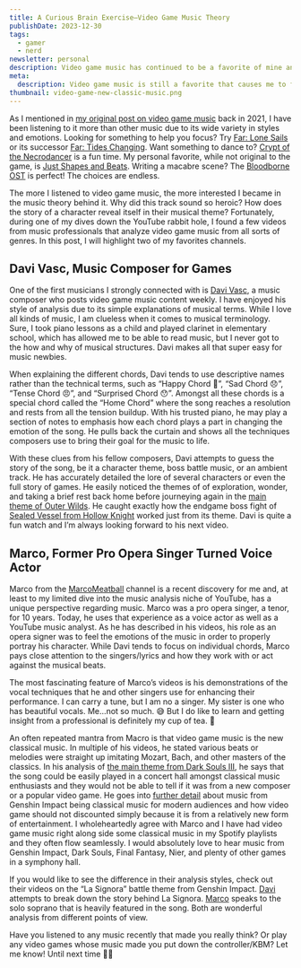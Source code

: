 ```yaml
---
title: A Curious Brain Exercise—Video Game Music Theory
publishDate: 2023-12-30
tags:
  - gamer
  - nerd
newsletter: personal
description: Video game music has continued to be a favorite of mine and has even made me wonder why certain songs envoke certain emotions. During a random YouTube dive, I found a couple of channels that analyze exactly that.
meta:
  description: Video game music is still a favorite that causes me to feel and think. I've found others who explain those feelings and thoughts on the music.
thumbnail: video-game-new-classic-music.png
---
```


As I mentioned in [my original post on video game music](/post/beauty-of-video-game-music) back in 2021, I have been listening to it more than other music due to its wide variety in styles and emotions. Looking for something to help you focus? Try [Far: Lone Sails](https://open.spotify.com/album/0WqpTTuUTg5jwnHC3raWgU?si=renNmNH8RW2mDtNh4vAz7g) or its successor [Far: Tides Changing](https://open.spotify.com/album/5XI4nVkWiGLlP1Z5hnvDM2?si=8yFoa-yMSoq7TdLPNKVwaw). Want something to dance to? [Crypt of the Necrodancer](https://open.spotify.com/album/3nZQnXN0pPRe4QccJXHPS6?si=ShDnsEecRJ-yQ1qJ5ro_Lg) is a fun time. My personal favorite, while not original to the game, is [Just Shapes and Beats](https://open.spotify.com/playlist/2Ik2OytN7FGUPc0bvjslOS?si=2d02d2bfd1b14de4). Writing a macabre scene? The [Bloodborne OST](https://open.spotify.com/album/5nRwiGsiEtrFN847UULpzL?si=3PlQoOcjTkyPV6aQ2wyu4Q) is perfect! The choices are endless.

The more I listened to video game music, the more interested I became in the music theory behind it. Why did this track sound so heroic? How does the story of a character reveal itself in their musical theme? Fortunately, during one of my dives down the YouTube rabbit hole, I found a few videos from music professionals that analyze video game music from all sorts of genres. In this post, I will highlight two of my favorites channels.

## Davi Vasc, Music Composer for Games

One of the first musicians I strongly connected with is [Davi Vasc](https://www.youtube.com/@DaviVasc), a music composer who posts video game music content weekly. I have enjoyed his style of analysis due to its simple explanations of musical terms. While I love all kinds of music, I am clueless when it comes to musical terminology. Sure, I took piano lessons as a child and played clarinet in elementary school, which has allowed me to be able to read music, but I never got to the how and why of musical structures. Davi makes all that super easy for music newbies.

When explaining the different chords, Davi tends to use descriptive names rather than the technical terms, such as “Happy Chord 🙂”, “Sad Chord 😞”, “Tense Chord 😠”, and “Surprised Chord 😯”. Amongst all these chords is a special chord called the “Home Chord” where the song reaches a resolution and rests from all the tension buildup. With his trusted piano, he may play a section of notes to emphasis how each chord plays a part in changing the emotion of the song. He pulls back the curtain and shows all the techniques composers use to bring their goal for the music to life.

With these clues from his fellow composers, Davi attempts to guess the story of the song, be it a character theme, boss battle music, or an ambient track. He has accurately detailed the lore of several characters or even the full story of games. He easily noticed the themes of of exploration, wonder, and taking a brief rest back home before journeying again in the [main theme of Outer Wilds](https://youtu.be/Hi7cFlb3CNE?si=Jw66ta-jPPaFTbfT). He caught exactly how the endgame boss fight of [Sealed Vessel from Hollow Knight](https://youtu.be/mSlZZAc48BY?si=lox8MAiieaUD4nzW) worked just from its theme. Davi is quite a fun watch and I’m always looking forward to his next video.

## Marco, Former Pro Opera Singer Turned Voice Actor

Marco from the [MarcoMeatball](https://www.youtube.com/@MarcoMeatball) channel is a recent discovery for me and, at least to my limited dive into the music analysis niche of YouTube, has a unique perspective regarding music. Marco was a pro opera singer, a tenor, for 10 years. Today, he uses that experience as a voice actor as well as a YouTube music analyst. As he has described in his videos, his role as an opera signer was to feel the emotions of the music in order to properly portray his character. While Davi tends to focus on individual chords, Marco pays close attention to the singers/lyrics and how they work with or act against the musical beats.

The most fascinating feature of Marco’s videos is his demonstrations of the vocal techniques that he and other singers use for enhancing their performance. I can carry a tune, but I am no a singer. My sister is one who has beautiful vocals. Me…not so much. 😅 But I do like to learn and getting insight from a professional is definitely my cup of tea. 🍵

An often repeated mantra from Macro is that video game music is the new classical music. In multiple of his videos, he stated various beats or melodies were straight up imitating Mozart, Bach, and other masters of the classics. In his analysis of [the main theme from Dark Souls III](https://youtu.be/f1ZoJjKen-w?si=shgp3A-mHy-nEt48), he says that the song could be easily played in a concert hall amongst classical music enthusiasts and they would not be able to tell if it was from a new composer or a popular video game. He goes into [further detail](https://youtu.be/w2UYBEtR4LE?si=_T9X_Y2UHiO3TxsE) about music from Genshin Impact being classical music for modern audiences and how video game should not discounted simply because it is from a relatively new form of entertainment. I wholeheartedly agree with Marco and I have had video game music right along side some classical music in my Spotify playlists and they often flow seamlessly. I would absolutely love to hear music from Genshin Impact, Dark Souls, Final Fantasy, Nier, and plenty of other games in a symphony hall.

If you would like to see the difference in their analysis styles, check out their videos on the “La Signora” battle theme from Genshin Impact. [Davi](https://youtu.be/Pd6l8TnI804?si=3nds7fxUDt77CG3d) attempts to break down the story behind La Signora. [Marco](https://youtu.be/-v5Z6l7LwLg?si=x1TNxo0Rn3OI_6hF) speaks to the solo soprano that is heavily featured in the song. Both are wonderful analysis from different points of view.

Have you listened to any music recently that made you really think? Or play any video games whose music made you put down the controller/KBM? Let me know! Until next time 👋🏾
